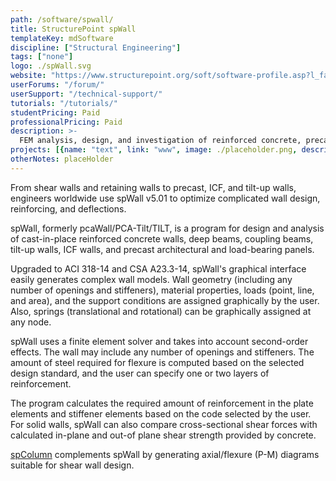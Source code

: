 ```yaml
---
path: /software/spwall/
title: StructurePoint spWall
templateKey: mdSoftware
discipline: ["Structural Engineering"]
tags: ["none"]
logo: ./spWall.svg
website: "https://www.structurepoint.org/soft/software-profile.asp?l_family_id=56"
userForums: "/forum/"
userSupport: "/technical-support/"
tutorials: "/tutorials/"
studentPricing: Paid
professionalPricing: Paid
description: >-
  FEM analysis, design, and investigation of reinforced concrete, precast, ICF, tilt-up, retaining, architectural, and shear walls.
projects: [{name: "text", link: "www", image: ./placeholder.png, description: "blah blah"}]
otherNotes: placeHolder
---
```


From shear walls and retaining walls to precast, ICF, and tilt-up walls, engineers worldwide use spWall v5.01 to optimize complicated wall design, reinforcing, and deflections.

spWall, formerly pcaWall/PCA-Tilt/TILT, is a program for design and analysis of cast-in-place reinforced concrete walls, deep beams, coupling beams, tilt-up walls, ICF walls, and precast architectural and load-bearing panels.

Upgraded to ACI 318-14 and CSA A23.3-14, spWall's graphical interface easily generates complex wall models. Wall geometry (including any number of openings and stiffeners), material properties, loads (point, line, and area), and the support conditions are assigned graphically by the user. Also, springs (translational and rotational) can be graphically assigned at any node.

spWall uses a finite element solver and takes into account second-order effects. The wall may include any number of openings and stiffeners. The amount of steel required for flexure is computed based on the selected design standard, and the user can specify one or two layers of reinforcement.

The program calculates the required amount of reinforcement in the plate elements and stiffener elements based on the code selected by the user. For solid walls, spWall can also compare cross-sectional shear forces with calculated in-plane and out-of plane shear strength provided by concrete.

[spColumn](/software/spColumn/) complements spWall by generating axial/flexure (P-M) diagrams suitable for shear wall design.
